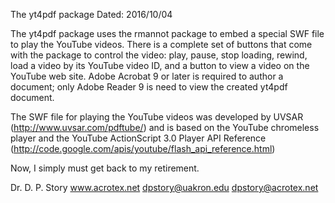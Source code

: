 The yt4pdf package
Dated: 2016/10/04

The yt4pdf package uses the rmannot package to embed a special SWF file to
play the YouTube videos. There is a complete set of buttons that come with
the package to control the video: play, pause, stop loading, rewind, load
a video by its YouTube video ID, and a button to view a video on the
YouTube web site. Adobe Acrobat 9 or later is required to author a
document; only Adobe Reader 9 is need to view the created yt4pdf document.

The SWF file for playing the YouTube videos was developed by UVSAR
(http://www.uvsar.com/pdftube/) and is based on the YouTube chromeless
player and the YouTube ActionScript 3.0 Player API Reference
(http://code.google.com/apis/youtube/flash_api_reference.html)

Now, I simply must get back to my retirement.

Dr. D. P. Story
www.acrotex.net
dpstory@uakron.edu
dpstory@acrotex.net
